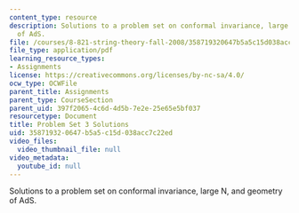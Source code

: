 ```yaml
---
content_type: resource
description: Solutions to a problem set on conformal invariance, large N, and geometry
  of AdS.
file: /courses/8-821-string-theory-fall-2008/358719320647b5a5c15d038acc7c22ed_soln03.pdf
file_type: application/pdf
learning_resource_types:
- Assignments
license: https://creativecommons.org/licenses/by-nc-sa/4.0/
ocw_type: OCWFile
parent_title: Assignments
parent_type: CourseSection
parent_uid: 397f2065-4c6d-4d5b-7e2e-25e65e5bf037
resourcetype: Document
title: Problem Set 3 Solutions
uid: 35871932-0647-b5a5-c15d-038acc7c22ed
video_files:
  video_thumbnail_file: null
video_metadata:
  youtube_id: null
---
```

Solutions to a problem set on conformal invariance, large N, and geometry of AdS.